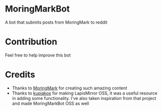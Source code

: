 # MoringMarkBot

A bot that submits posts from MoringMark to reddit

# Contribution

Feel free to help improve this bot

# Credits

* Thanks to [MoringMark](http://moringmark.tumblr.com/) for creating such amazing content
* Thanks to [kupiakos](https://github.com/kupiakos/LapisMirror) for making LapisMirror OSS, it was a useful resource in adding some functionality. I've also taken inspiration from that project and made MoringMarkBot OSS as well
